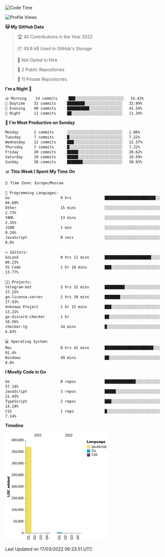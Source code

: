 <!--START_SECTION:waka-->
![Code Time](http://img.shields.io/badge/Code%20Time-215%20hrs%2040%20mins-blue)

![Profile Views](http://img.shields.io/badge/Profile%20Views-0-blue)

**🐱 My GitHub Data** 

> 🏆 40 Contributions in the Year 2022
 > 
> 📦 49.6 kB Used in GitHub's Storage 
 > 
> 🚫 Not Opted to Hire
 > 
> 📜 2 Public Repositories 
 > 
> 🔑 11 Private Repositories  
 > 
**I'm a Night 🦉** 

```text
🌞 Morning    14 commits     ███░░░░░░░░░░░░░░░░░░░░░░   14.43% 
🌆 Daytime    32 commits     ████████░░░░░░░░░░░░░░░░░   32.99% 
🌃 Evening    40 commits     ██████████░░░░░░░░░░░░░░░   41.24% 
🌙 Night      11 commits     ██░░░░░░░░░░░░░░░░░░░░░░░   11.34%

```
📅 **I'm Most Productive on Sunday** 

```text
Monday       2 commits      ░░░░░░░░░░░░░░░░░░░░░░░░░   2.06% 
Tuesday      7 commits      █░░░░░░░░░░░░░░░░░░░░░░░░   7.22% 
Wednesday    12 commits     ███░░░░░░░░░░░░░░░░░░░░░░   12.37% 
Thursday     7 commits      █░░░░░░░░░░░░░░░░░░░░░░░░   7.22% 
Friday       20 commits     █████░░░░░░░░░░░░░░░░░░░░   20.62% 
Saturday     19 commits     █████░░░░░░░░░░░░░░░░░░░░   19.59% 
Sunday       30 commits     ███████░░░░░░░░░░░░░░░░░░   30.93%

```


📊 **This Week I Spent My Time On** 

```text
⌚︎ Time Zone: Europe/Moscow

💬 Programming Languages: 
Go                       9 hrs               ███████████████████████░░   94.69% 
Other                    15 mins             ░░░░░░░░░░░░░░░░░░░░░░░░░   2.73% 
YAML                     13 mins             ░░░░░░░░░░░░░░░░░░░░░░░░░   2.35% 
JSON                     1 min               ░░░░░░░░░░░░░░░░░░░░░░░░░   0.24% 
JavaScript               0 secs              ░░░░░░░░░░░░░░░░░░░░░░░░░   0.0%

🔥 Editors: 
GoLand                   8 hrs 11 mins       █████████████████████░░░░   86.23% 
VS Code                  1 hr 18 mins        ███░░░░░░░░░░░░░░░░░░░░░░   13.77%

🐱‍💻 Projects: 
telegram-bot             3 hrs 32 mins       █████████░░░░░░░░░░░░░░░░   37.25% 
go-license-server        2 hrs 39 mins       ███████░░░░░░░░░░░░░░░░░░   27.93% 
Unknown Project          1 hr 15 mins        ███░░░░░░░░░░░░░░░░░░░░░░   13.21% 
go-discord-checker       1 hr                ██░░░░░░░░░░░░░░░░░░░░░░░   10.56% 
checker-tg               34 mins             █░░░░░░░░░░░░░░░░░░░░░░░░   6.03%

💻 Operating System: 
Mac                      8 hrs 41 mins       ██████████████████████░░░   91.4% 
Windows                  49 mins             ██░░░░░░░░░░░░░░░░░░░░░░░   8.6%

```

**I Mostly Code in Go** 

```text
Go                       8 repos             ██████████████░░░░░░░░░░░   57.14% 
JavaScript               3 repos             █████░░░░░░░░░░░░░░░░░░░░   21.43% 
TypeScript               2 repos             ███░░░░░░░░░░░░░░░░░░░░░░   14.29% 
CSS                      1 repo              █░░░░░░░░░░░░░░░░░░░░░░░░   7.14%

```


**Timeline**

![Chart not found](https://raw.githubusercontent.com/jeezft/jeezft/main/charts/bar_graph.png) 


 Last Updated on 17/03/2022 06:23:51 UTC
<!--END_SECTION:waka-->
